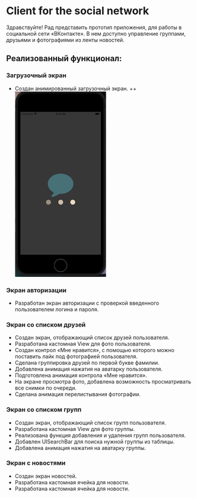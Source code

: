 # Client for the social network

Здравствуйте! Рад представить прототип приложения, для работы в социальной сети «ВКонтакте». В нем доступно управление группами, друзьями и фотографиями из ленты новостей.

## Реализованный функционал:

### Загрузочный экран
+ Создан анимированный загрузочный экран.
++ ![loadScreen](https://github.com/KovalMark/ScreenshotApp/blob/master/SCN/loadScreen.png)

### Экран авторизации
+ Разработан экран авторизации с проверкой введенного пользователем логина и пароля.

### Экран со списком друзей
+ Создан экран, отображающий список друзей пользователя.
+ Разработана кастомная View для фото пользователя.
+ Создан контрол «Мне нравится», с помощью которого можно поставить лайк под фотографией пользователя.
+ Сделана группировка друзей по первой букве фамилии.
+ Добавлена анимация нажатия на аватарку пользователя.
+ Подготовлена анимация контрола «Мне нравится».
+ На экране просмотра фото, добавлена возможность просматривать все снимки по очереди.
+ Сделана анимация перелистывания фотографии.

### Экран со списком групп
+ Создан экран, отображающий список групп пользователя.
+ Разработана кастомная View для фото группы.
+ Реализована функция добавления и удаления групп пользователя.
+ Добавлен UISearchBar для поиска нужной группы из таблицы.
+ Добавлена анимация нажатия на аватарку группы.

### Экран с новостями
+ Создан экран новостей.
+ Разработана кастомная ячейка для новости.
+ Разработана кастомная ячейка для новости.
